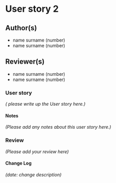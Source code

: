 # User story 2

## Author(s)

- name surname (number)
- name surname (number)

## Reviewer(s)

- name surname (number)
- name surname (number)

### User story

*( please write up the User story here.)*

#### Notes

*(Please add any notes about this user story here.)*

### Review
*(Please add your review here)*

#### Change Log

*(date: change description)*

